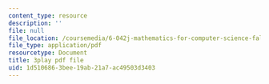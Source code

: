 ```yaml
---
content_type: resource
description: ''
file: null
file_location: /coursemedia/6-042j-mathematics-for-computer-science-fall-2010/1d5106863bee19ab21a7ac49503d3403_56iFMY8QW2k.pdf
file_type: application/pdf
resourcetype: Document
title: 3play pdf file
uid: 1d510686-3bee-19ab-21a7-ac49503d3403
---
```

